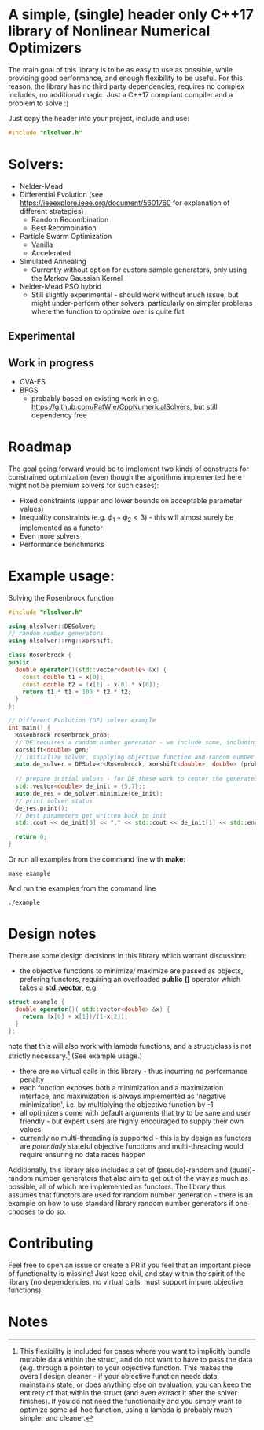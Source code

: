 # A simple, (single) header only C++17 library of Nonlinear Numerical Optimizers

The main goal of this library is to be as easy to use as possible, while providing 
good performance, and enough flexibility to be useful. For this reason, 
the library has no third party dependencies, requires no complex includes, 
no additional magic. Just a C++17 compliant compiler and a problem to solve :)

Just copy the header into your project, include and use:

```cpp
#include "nlsolver.h"
```

# Solvers: 

* Nelder-Mead 
* Differential Evolution (see https://ieeexplore.ieee.org/document/5601760 for explanation of different strategies)
  + Random Recombination
  + Best Recombination 
* Particle Swarm Optimization 
  + Vanilla
  + Accelerated
* Simulated Annealing 
  + Currently without option for custom sample generators, only using the Markov Gaussian Kernel 
* Nelder-Mead PSO hybrid
  + Still slightly experimental - should work without much issue, but might under-perform other 
    solvers, particularly on simpler problems where the function to optimize over is quite flat
  
## Experimental 
  
## Work in progress
* CVA-ES 
* BFGS
  + probably based on existing work in e.g. https://github.com/PatWie/CppNumericalSolvers, but still 
    dependency free

# Roadmap 

The goal going forward would be to implement two kinds of constructs for constrained 
optimization (even though the algorithms implemented here might not be premium solvers 
for such cases): 

* Fixed constraints (upper and lower bounds on acceptable parameter values)
* Inequality constraints (e.g. $\phi_1 + \phi_2 < 3$) - this will almost surely be implemented
as a functor
* Even more solvers
* Performance benchmarks

# Example usage: 

Solving the Rosenbrock function 

```cpp
#include "nlsolver.h"

using nlsolver::DESolver;
// random number generators
using nlsolver::rng::xorshift;

class Rosenbrock {
public:
  double operator()(std::vector<double> &x) {
    const double t1 = x[0];
    const double t2 = (x[1] - x[0] * x[0]);
    return t1 * t1 + 100 * t2 * t2;
  }
};

// Different Evolution (DE) solver example
int main() {
  Rosenbrock rosenbrock_prob;
  // DE requires a random number generator - we include some, including a xorshift RNG:
  xorshift<double> gen;
  // initialize solver, supplying objective function and random number generator
  auto de_solver = DESolver<Rosenbrock, xorshift<double>, double> (prob, gen);
  
  // prepare initial values - for DE these work to center the generated agents
  std::vector<double> de_init = {5,7};;
  auto de_res = de_solver.minimize(de_init);
  // print solver status
  de_res.print();
  // best parameters get written back to init
  std::cout << de_init[0] << "," << std::cout << de_init[1] << std::endl;

  return 0;
}
```

Or run all examples from the command line with **make**:
```{bash}
make example
```

And run the examples from the command line
```{bash}
./example
```

# Design notes

There are some design decisions in this library which warrant discussion: 

* the objective functions to minimize/ maximize are passed as objects, prefering functors, 
requiring an overloaded **public** **()** operator which takes a **std::vector<T>**, e.g. 
```cpp
struct example {
  double operator()( std::vector<double> &x) {
    return (x[0] + x[1])/(1-x[2]);
  }
};
```
note that this will also work with lambda functions, and a struct/class is not strictly necessary.[^lambda_note] (See example usage.)

* there are no virtual calls in this library - thus incurring no performance penalty
* each function exposes both a minimization and a maximization interface, and maximization is 
  always implemented as 'negative minimization', i.e. by multiplying the objective function by -1
* all optimizers come with default arguments that try to be sane and user friendly - but expert 
  users are highly encouraged to supply their own values
* currently no multi-threading is supported - this is by design as functors are *potentially*
  stateful objective functions and multi-threading would require ensuring no data races happen
  
Additionally, this library also includes a set of (pseudo)-random and (quasi)-random number generators
that also aim to get out of the way as much as possible, all of which are implemented as functors. 
The library thus assumes that functors are used for random number generation - there is an example on 
how to use standard library random number generators if one chooses to do so. 
  
# Contributing

Feel free to open an issue or create a PR if you feel that an important piece of functionality is missing!
Just keep civil, and stay within the spirit of the library (no dependencies, no virtual calls, must support 
impure objective functions). 

# Notes

[^lambda_note]: This flexibility is included for cases where you want to implicitly bundle mutable data within 
the struct, and do not want to have to pass the data (e.g. through a pointer) to your objective function. 
This makes the overall design cleaner - if your objective function needs data, mainstains state, or 
does anything else on evaluation, you can keep the entirety of that within the struct (and even extract it 
after the solver finishes). If you do not need the functionality and you simply want to optimize some ad-hoc function, using 
a lambda is probably much simpler and cleaner. 

